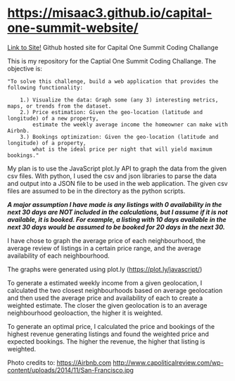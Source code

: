 # https://misaac3.github.io/capital-one-summit-website/

[Link to Site!]( https://misaac3.github.io/capital-one-summit-website/)
Github hosted site for Capital One Summit Coding Challange

This is my repository for the Captial One Summit Coding Challange.
The objective is:

    "To solve this challenge, build a web application that provides the following functionality:

        1.) Visualize the data: Graph some (any 3) interesting metrics, maps, or trends from the dataset.
        2.) Price estimation: Given the geo-location (latitude and longitude) of a new property,
            estimate the weekly average income the homeowner can make with Airbnb.
        3.) Bookings optimization: Given the geo-location (latitude and longitude) of a property,
            what is the ideal price per night that will yield maximum bookings."
       
My plan is to use the JavaScript plot.ly API to graph the data from the given csv files.
With python, I used the csv and json libraries to parse the data and output into a JSON file to be used in the web application. The given csv files are assumed to be in the directory as the python scripts.

***A major assumption I have made is any listings with 0 availability in the next 30 days are NOT included in the calculations, but I assume if it is not available, it is booked. For example, a listing with 10 days available in the next 30 days would be assumed to be booked for 20 days in the next 30.***

I have chose to graph the average price of each neighbourhood, the average review of listings in a certain price range, and the average availability of each neighbourhood.

The graphs were generated using plot.ly (https://plot.ly/javascript/)

To generate a estimated weekly income from a given geolocation, I calculated the two closest neighbourhoods based on average geolocation and then used the average price and availability of each to create a weighted estimate. The closer the given geolocation is to an average neighbourhood geoloaction, the higher it is weighted.

To generate an optimal price, I calculated the price and bookings of the highest revenue generating listings and found the weighted price and expected bookings. The higher the revenue, the higher that listing is weighted.

Photo credits to:
https://Airbnb.com
http://www.capoliticalreview.com/wp-content/uploads/2014/11/San-Francisco.jpg

